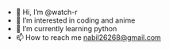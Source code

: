 - 👋 Hi, I’m @watch-r
- 👀 I’m interested in coding and anime
- 🌱 I’m currently learning python
- 📫 How to reach me nabil26268@gmail.com

<!---
watch-r/watch-r is a ✨ special ✨ repository because its `README.md` (this file) appears on your GitHub profile.
You can click the Preview link to take a look at your changes.
--->
